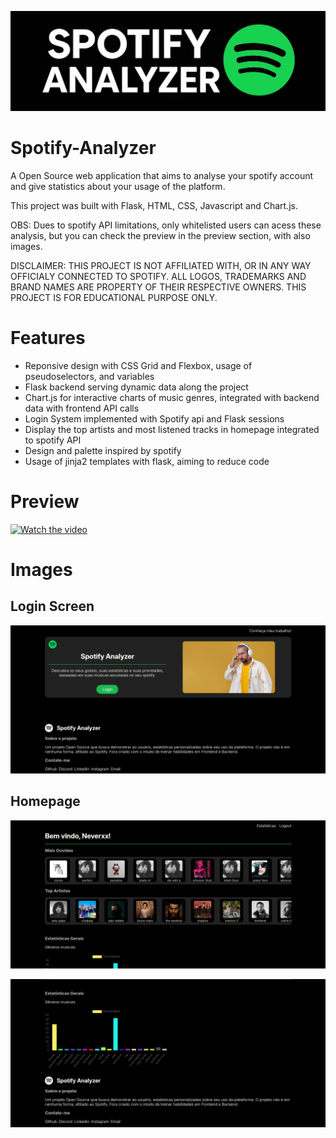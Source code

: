![logo](/assets/logo.png)

# Spotify-Analyzer
A Open Source web application that aims to analyse your spotify account and give statistics about your usage of the platform.

This project was built with Flask, HTML, CSS, Javascript and Chart.js.

OBS: Dues to spotify API limitations, only whitelisted users can acess these analysis, but you can check the preview in the preview section, with also images.

DISCLAIMER: THIS PROJECT IS NOT AFFILIATED WITH, OR IN ANY WAY OFFICIALY CONNECTED TO SPOTIFY. ALL LOGOS, TRADEMARKS AND BRAND NAMES ARE PROPERTY OF THEIR RESPECTIVE OWNERS. THIS PROJECT IS FOR EDUCATIONAL PURPOSE ONLY.

# Features

- Reponsive design with CSS Grid and Flexbox, usage of pseudoselectors, and variables
- Flask backend serving dynamic data along the project
- Chart.js for interactive charts of music genres, integrated with backend data with frontend API calls
- Login System implemented with Spotify api and Flask sessions
- Display the top artists and most listened tracks in homepage integrated to spotify API
- Design and palette inspired by spotify
- Usage of jinja2 templates with flask, aiming to reduce code

# Preview
[![Watch the video](ops)](assets/assets_video.mp4)

# Images

## Login Screen

![login](assets/image.png)


## Homepage

![homepage](assets/image2.png)

![homepage](assets/image3.png)





